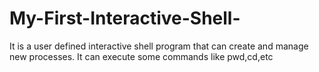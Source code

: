 # My-First-Interactive-Shell-
It is a user defined interactive shell program that can create and manage new processes. It can execute some commands like pwd,cd,etc
